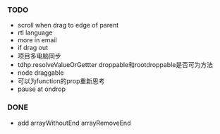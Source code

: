 ### TODO
* scroll when drag to edge of parent
* rtl language
* more in email
* if drag out
* 项目多电脑同步
* tdhp.resolveValueOrGettter droppable和rootdroppable是否可为方法
* node draggable
* 可以为function的prop重新思考
* pause at ondrop

### DONE
* add arrayWithoutEnd arrayRemoveEnd
